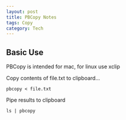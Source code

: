 ```yaml
---
layout: post
title: PBCopy Notes
tags: Copy
category: Tech
---
```


## Basic Use

PBCopy is intended for mac, for linux use xclip

Copy contents of file.txt to clipboard...

~~~
pbcopy < file.txt
~~~

Pipe results to clipboard

~~~
ls | pbcopy
~~~


